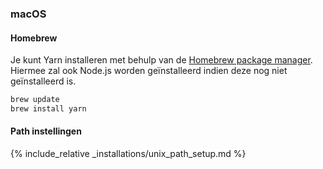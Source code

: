 ### macOS

#### Homebrew

Je kunt Yarn installeren met behulp van de [Homebrew package manager](http://brew.sh/). Hiermee zal ook Node.js worden geïnstalleerd indien deze nog niet geïnstalleerd is.

```sh
brew update
brew install yarn
```

#### Path instellingen

{% include_relative _installations/unix_path_setup.md %}